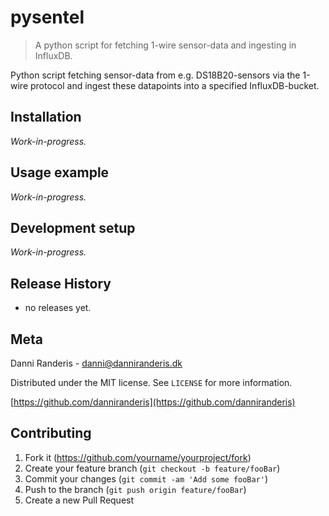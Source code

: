 # pysentel
> A python script for fetching 1-wire sensor-data and ingesting in InfluxDB.


Python script fetching sensor-data from e.g. DS18B20-sensors via the 1-wire protocol and ingest these datapoints into a specified InfluxDB-bucket.


## Installation
_Work-in-progress._


## Usage example
_Work-in-progress._


## Development setup
_Work-in-progress._


## Release History
- no releases yet.

## Meta

Danni Randeris - danni@danniranderis.dk

Distributed under the MIT license. See ``LICENSE`` for more information.

[https://github.com/danniranderis](https://github.com/danniranderis)


## Contributing

1. Fork it (<https://github.com/yourname/yourproject/fork>)
2. Create your feature branch (`git checkout -b feature/fooBar`)
3. Commit your changes (`git commit -am 'Add some fooBar'`)
4. Push to the branch (`git push origin feature/fooBar`)
5. Create a new Pull Request